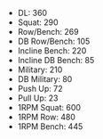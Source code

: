* DL: 360
*  Squat: 290
*  Row/Bench: 269
*  DB Row/Bench: 105
*  Incline Bench: 220
*  Incline DB Bench: 85
*  Military: 210
*  DB Military: 80
*  Push Up: 72
*  Pull Up: 23
*  1RPM Squat: 600
*  1RPM Row: 480
*  1RPM Bench: 445
